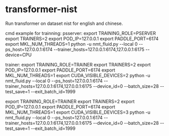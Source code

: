 # transformer-nist

Run transformer on dataset nist for english and chinese.

cmd example for trainning:
psserver:
export TRAINING_ROLE=PSERVER
export TRAINERS=2
export POD_IP=127.0.0.1
export PADDLE_PORT=6174
export MKL_NUM_THREADS=1 
python -u nmt_fluid.py --local 0 --ps_host=127.0.0.1:6174 --trainer_hosts=127.0.0.1:6174,127.0.0.1:6175 --device=CPU

trainer:
export TRAINING_ROLE=TRAINER
export TRAINERS=2
export POD_IP=127.0.0.1
export PADDLE_PORT=6174
export MKL_NUM_THREADS=1 
export CUDA_VISIBLE_DEVICES=2 
python -u nmt_fluid.py --local 0 --ps_host=127.0.0.1:6174 --trainer_hosts=127.0.0.1:6174,127.0.0.1:6175 --device_id=0 --batch_size=28 --test_save=1 --exit_batch_id=1999

export TRAINING_ROLE=TRAINER
export TRAINERS=2
export POD_IP=127.0.0.1
export PADDLE_PORT=6174
export MKL_NUM_THREADS=1 
export CUDA_VISIBLE_DEVICES=3
python -u nmt_fluid.py --local 0 --ps_host=127.0.0.1:6174 --trainer_hosts=127.0.0.1:6174,127.0.0.1:6175 --device_id=0 --batch_size=28 --test_save=1 --exit_batch_id=1999
